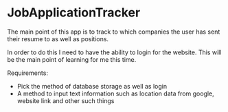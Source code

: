 # JobApplicationTracker

The main point of this app is to track to which companies the user has sent their resume to as well as positions.

In order to do this I need to have the ability to login for the website. This will be the main point of learning for me this time.

Requirements:
- Pick the method of database storage as well as login
- A method to input text information such as location data from google, website link and other such things
